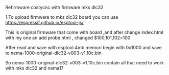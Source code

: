 Refirmware costycnc with firmware mks dlc32

1.To upload firmware to mks dlc32 board you can use https://espressif.github.io/esptool-js/

This is original firmware that come with board ,and after change index.html with my one an add probe.html , changed $100,101,102=100

After read and save with esptool 4mb memori begin with 0x1000 and save to nema-1000-original-dlc32-v003-v1.10c.bin

So nema-1000-original-dlc32-v003-v1.10c.bin contain all that need to work with mks dlc32 and nema17 


